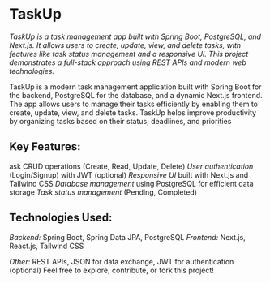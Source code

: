 # TaskUp
*TaskUp is a task management app built with Spring Boot, PostgreSQL, and Next.js. It allows users to create, update, view, and delete tasks, with features like task status management and a responsive UI. This project demonstrates a full-stack approach using REST APIs and modern web technologies.*

TaskUp is a modern task management application built with Spring Boot for the backend, PostgreSQL for the database, and a dynamic Next.js frontend. The app allows users to manage their tasks efficiently by enabling them to create, update, view, and delete tasks. TaskUp helps improve productivity by organizing tasks based on their status, deadlines, and priorities

## Key Features:
ask CRUD operations (Create, Read, Update, Delete)
*User authentication* (Login/Signup) with JWT (optional)
*Responsive UI* built with Next.js and Tailwind CSS
*Database management* using PostgreSQL for efficient data storage
*Task status management* (Pending, Completed)

## Technologies Used:
*Backend:* Spring Boot, Spring Data JPA, PostgreSQL
*Frontend:* Next.js, React.js, Tailwind CSS

*Other:* REST APIs, JSON for data exchange, JWT for authentication (optional)
Feel free to explore, contribute, or fork this project!
